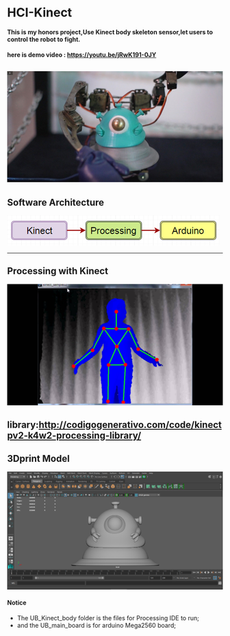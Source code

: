 # HCI-Kinect
#### This is my honors project,Use Kinect body skeleton sensor,let users to control the robot to fight.
#### here is demo video : https://youtu.be/jRwK191-0JY

![](https://github.com/secret3557/HCI-Kinect/blob/master/image/UBphoto.jpg)
---

## Software Architecture

![](https://github.com/secret3557/HCI-Kinect/blob/master/image/UBframe.png)

---

## Processing with Kinect
![](https://github.com/secret3557/HCI-Kinect/blob/master/image/UBskeleton.jpg)

library:http://codigogenerativo.com/code/kinectpv2-k4w2-processing-library/
---

## 3Dprint Model

![](https://github.com/secret3557/HCI-Kinect/blob/master/image/UBmodel.jpg)

#### Notice
- The UB_Kinect_body folder is the files for Processing IDE to run;
- and the UB_main_board is for arduino Mega2560 board;
